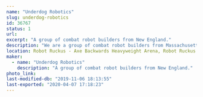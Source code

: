 ```yaml
---
name: "Underdog Robotics"
slug: underdog-robotics
id: 36767
status: 1
url: 
excerpt: "A group of combat robot builders from New England."
description: "We are a group of combat robot builders from Massachusetts. Our experience varies from 5 years to brand new."
location: Robot Ruckus - Axe Backwards Heavyweight Arena, Robot Ruckus - Small Arena
maker:
  - name: "Underdog Robotics"
    description: "A group of combat robot builders from New England."
photo_link: 
last-modified-db: "2019-11-06 18:13:55"
last-exported: "2020-04-07 17:18:23"
---
```

